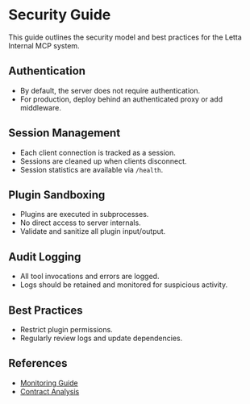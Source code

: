 # Security Guide

This guide outlines the security model and best practices for the Letta Internal MCP system.

## Authentication
- By default, the server does not require authentication.
- For production, deploy behind an authenticated proxy or add middleware.

## Session Management
- Each client connection is tracked as a session.
- Sessions are cleaned up when clients disconnect.
- Session statistics are available via `/health`.

## Plugin Sandboxing
- Plugins are executed in subprocesses.
- No direct access to server internals.
- Validate and sanitize all plugin input/output.

## Audit Logging
- All tool invocations and errors are logged.
- Logs should be retained and monitored for suspicious activity.

## Best Practices
- Restrict plugin permissions.
- Regularly review logs and update dependencies.

## References
- [Monitoring Guide](monitoring.md)
- [Contract Analysis](mcp-contract-analysis.md) 